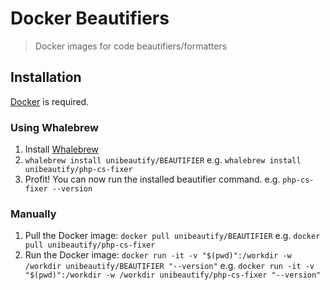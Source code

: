 # Docker Beautifiers

> Docker images for code beautifiers/formatters

## Installation

[Docker](https://docs.docker.com/engine/installation/) is required.

### Using Whalebrew

1. Install [Whalebrew](https://github.com/bfirsh/whalebrew)
2. `whalebrew install unibeautify/BEAUTIFIER`
    e.g. `whalebrew install unibeautify/php-cs-fixer`
3. Profit! You can now run the installed beautifier command.
    e.g. `php-cs-fixer --version`

### Manually

1. Pull the Docker image: `docker pull unibeautify/BEAUTIFIER`
    e.g. `docker pull unibeautify/php-cs-fixer`
2. Run the Docker image: `docker run -it -v "$(pwd)":/workdir -w /workdir unibeautify/BEAUTIFIER "--version"`
    e.g. `docker run -it -v "$(pwd)":/workdir -w /workdir unibeautify/php-cs-fixer "--version"`
